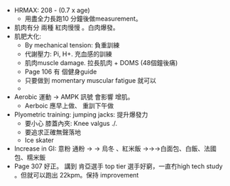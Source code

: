 - HRMAX: 208 - (0.7 x age)
	- 用盡全力長跑10 分鐘後做measurement。
- 肌肉有分 兩種 紅肉慢慢 。白肉爆發。
- 肌肥大化:
	- By mechanical tension:   負重訓練
	- 代謝壓力:  Pi, H+.    充血感的訓練
	- 肌肉muscle damage.    拉長肌肉 + DOMS (48個鐘後痛)
	- Page 106 有 個健身guide
	- 只要做到 momentary muscular fatigue 就可以
	-
- Aerobic 運動 ->  AMPK 訊號 會影響 增肌。
	- Aerboic 應早上做、  重訓下午做
- Plyometric training:  jumping jacks:  提升爆發力
	- 要小心 膝蓋內夾: Knee valgus       ./\.
	- 要追求正確無聲落地
	- Ice skater
- Increase in GI:     意粉  通粉     →  →  烏冬  、紅米飯 →→→白面包、白飯、法國包、糯米飯
- Page 307 好正。 講到 肯亞選手 top tier 選手好窮，一直冇high tech study 。但就可以跑出 22kpm。保持 improvement